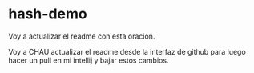 # hash-demo

Voy a actualizar el readme con esta oracion. 

Voy a CHAU actualizar el readme desde la interfaz de github para luego hacer un pull en mi intellij y bajar estos cambios.
